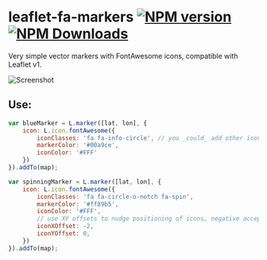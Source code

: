 # leaflet-fa-markers [![NPM version][npm-image]][npm-url] [![NPM Downloads][npm-downloads-image]][npm-url]

Very simple vector markers with FontAwesome icons, compatible with Leaflet v1.

![Screenshot](/screenshots/markers.png?raw=true)

## Use:

```javascript
var blueMarker = L.marker([lat, lon], {
	icon: L.icon.fontAwesome({ 
		iconClasses: 'fa fa-info-circle', // you _could_ add other icon classes, not tested.
		markerColor: '#00a9ce',
		iconColor: '#FFF'
	})
}).addTo(map);

var spinningMarker = L.marker([lat, lon], {
	icon: L.icon.fontAwesome({
		iconClasses: 'fa fa-circle-o-notch fa-spin',
		markerColor: '#ff89b5',
		iconColor: '#FFF',
		// use XY offsets to nudge positioning of icons, negative accepted
		iconXOffset: -2, 
		iconYOffset: 0,
	})
}).addTo(map);
```

[npm-image]: https://badge.fury.io/js/leaflet-fa-markers.svg
[npm-url]: https://www.npmjs.com/package/leaflet-fa-markers
[npm-downloads-image]: https://img.shields.io/npm/dt/leaflet-fa-markers.svg